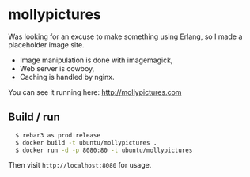 # mollypictures

Was looking for an excuse to make something using Erlang,
so I made a placeholder image site.

* Image manipulation is done with imagemagick,
* Web server is cowboy,
* Caching is handled by nginx.

You can see it running here: http://mollypictures.com

## Build / run

```sh
  $ rebar3 as prod release
  $ docker build -t ubuntu/mollypictures .
  $ docker run -d -p 8080:80 -t ubuntu/mollypictures
```

Then visit `http://localhost:8080` for usage.
